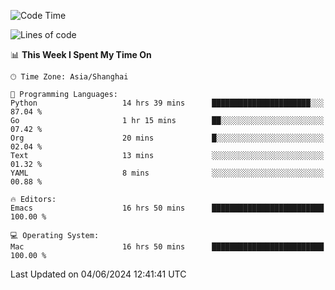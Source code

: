 <!--START_SECTION:waka-->
![Code Time](http://img.shields.io/badge/Code%20Time-1%2C992%20hrs%208%20mins-blue)

![Lines of code](https://img.shields.io/badge/From%20Hello%20World%20I%27ve%20Written-308.1%20thousand%20lines%20of%20code-blue)

📊 **This Week I Spent My Time On** 

```text
🕑︎ Time Zone: Asia/Shanghai

💬 Programming Languages: 
Python                   14 hrs 39 mins      ██████████████████████░░░   87.04 % 
Go                       1 hr 15 mins        ██░░░░░░░░░░░░░░░░░░░░░░░   07.42 % 
Org                      20 mins             █░░░░░░░░░░░░░░░░░░░░░░░░   02.04 % 
Text                     13 mins             ░░░░░░░░░░░░░░░░░░░░░░░░░   01.32 % 
YAML                     8 mins              ░░░░░░░░░░░░░░░░░░░░░░░░░   00.88 % 

🔥 Editors: 
Emacs                    16 hrs 50 mins      █████████████████████████   100.00 % 

💻 Operating System: 
Mac                      16 hrs 50 mins      █████████████████████████   100.00 % 
```


 Last Updated on 04/06/2024 12:41:41 UTC
<!--END_SECTION:waka-->

